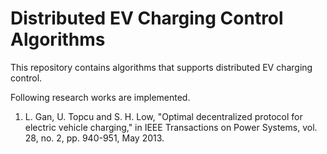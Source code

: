 # Distributed EV Charging Control Algorithms

This repository contains algorithms that supports distributed EV charging control. 

Following research works are implemented.

1. L. Gan, U. Topcu and S. H. Low, "Optimal decentralized protocol for electric vehicle charging," in IEEE Transactions on Power Systems, vol. 28, no. 2, pp. 940-951, May 2013.


